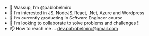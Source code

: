 - 👋 Wassup, I’m @pablobelmiro
- 👀 I’m interested in JS, NodeJS, React, .Net, Azure and Wordpress
- 🌱 I’m currently graduating in Software Engineer course
- 💞️ I’m looking to collaborate to solve problems and challenges !!
- 📫 How to reach me ... dev.pablobelmiro@gmail.com

